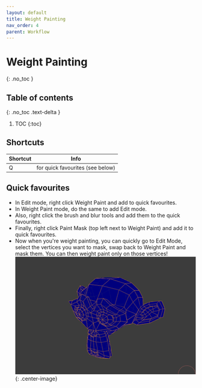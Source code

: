 ```yaml
---
layout: default
title: Weight Painting
nav_order: 4
parent: Workflow
---
```


# Weight Painting
{: .no_toc }

## Table of contents
{: .no_toc .text-delta }

1. TOC
{:toc}

## Shortcuts

| Shortcut | Info |
|--|--|
| Q |  for quick favourites (see below)|

## Quick favourites
- In Edit mode, right click Weight Paint and add to quick favourites. 
- In Weight Paint mode, do the same to add Edit mode. 
- Also, right click the brush and blur tools and add them to the quick favourites. 
- Finally, right click Paint Mask (top left next to Weight Paint) and add it to quick favourites.
- Now when you're weight painting, you can quickly go to Edit Mode, select the vertices you want to mask, swap back to Weight Paint and mask them. You can then weight paint only on those vertices!
![](/assets/gif/weight-painting-mask.gif){: .center-image}